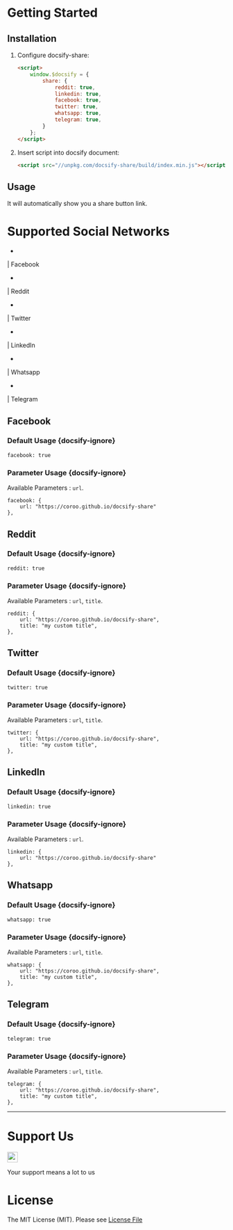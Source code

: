 # Getting Started

## Installation

1. Configure docsify-share:

    ```html
    <script>
        window.$docsify = {
            share: {
                reddit: true,
                linkedin: true,
                facebook: true,
                twitter: true,
                whatsapp: true,
                telegram: true,
            }
        };
    </script>
    ```

2. Insert script into docsify document:

    ```html
    <script src="//unpkg.com/docsify-share/build/index.min.js"></script>
    ```

## Usage

It will automatically show you a share button link.

# Supported Social Networks

- <a href='#/?id=facebook' style='text-decoration:none'>
<i class="fa fa-facebook animated"></i> | Facebook</a>
- <a href='#/?id=reddit' style='text-decoration:none'>
<i class="fa fa-reddit animated"></i> | Reddit</a>
- <a href='#/?id=twitter' style='text-decoration:none'>
<i class="fa fa-twitter animated"></i> | Twitter</a>
- <a href='#/?id=linkedin' style='text-decoration:none'>
<i class="fa fa-linkedin animated"></i> | LinkedIn</a>
- <a href='#/?id=whatsapp' style='text-decoration:none'>
<i class="fa fa-whatsapp animated"></i> | Whatsapp</a>
- <a href='#/?id=telegram' style='text-decoration:none'>
<i class="fa fa-telegram animated"></i> | Telegram</a>

## Facebook

<span target="_blank" class="fab github-fab indigo" tooltip="Facebook"><i class="fa fa-facebook animated"></i></span> 

### Default Usage {docsify-ignore}

```
facebook: true
```

### Parameter Usage {docsify-ignore}

Available Parameters : `url`.

```
facebook: {
    url: "https://coroo.github.io/docsify-share"
},
```

## Reddit

<span target="_blank" class="fab github-fab red" tooltip="Reddit"><i class="fa fa-reddit animated"></i></a>

### Default Usage {docsify-ignore}

```
reddit: true
```

### Parameter Usage {docsify-ignore}

Available Parameters : `url`, `title`.

```
reddit: {
    url: "https://coroo.github.io/docsify-share",
    title: "my custom title",
},
```

## Twitter

<span target="_blank" class="fab github-fab light-blue" tooltip="Twitter"><i class="fa fa-twitter animated"></i></a>

### Default Usage {docsify-ignore}

```
twitter: true
```

### Parameter Usage {docsify-ignore}

Available Parameters : `url`, `title`.

```
twitter: {
    url: "https://coroo.github.io/docsify-share",
    title: "my custom title",
},
```

## LinkedIn

<span target="_blank" class="fab github-fab blue-linkedin" tooltip="Linked In"><i class="fa fa-linkedin animated"></i></a>

### Default Usage {docsify-ignore}

```
linkedin: true
```

### Parameter Usage {docsify-ignore}

Available Parameters : `url`.

```
linkedin: {
    url: "https://coroo.github.io/docsify-share"
},
```

## Whatsapp

<span target="_blank" class="fab github-fab green" tooltip="Whatsapp"><i class="fa fa-whatsapp animated"></i></a>

### Default Usage {docsify-ignore}

```
whatsapp: true
```

### Parameter Usage {docsify-ignore}

Available Parameters : `url`, `title`.

```
whatsapp: {
    url: "https://coroo.github.io/docsify-share",
    title: "my custom title",
},
```

## Telegram

<span target="_blank" class="fab github-fab black" tooltip="Telegram"><i class="fa fa-telegram animated"></i></a>

### Default Usage {docsify-ignore}

```
telegram: true
```

### Parameter Usage {docsify-ignore}

Available Parameters : `url`, `title`.

```
telegram: {
    url: "https://coroo.github.io/docsify-share",
    title: "my custom title",
},
```

---

# Support Us

<a href="https://github.com/coroo/docsify-share/stargazers"><img src="https://img.shields.io/github/stars/coroo/docsify-share?style=social" style="margin-left:0;box-shadow:none;border-radius:0;height:24px"></a>

Your support means a lot to us

# License

The MIT License (MIT). Please see [License File](https://github.com/coroo/docsify-chart/blob/master/LICENSE)
